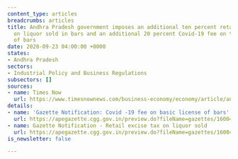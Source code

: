 ```yaml
---
content_type: articles
breadcrumbs: articles
title: Andhra Pradesh government imposes an additional ten percent retail excise tax
  on liquor sold in bars and an additional 20 percent Covid-19 fee on the basic license
  of bars
date: 2020-09-23 04:00:00 +0000
states:
- Andhra Pradesh
sectors:
- Industrial Policy and Business Regulations
subsectors: []
sources:
- name: Times Now
  url: https://www.timesnownews.com/business-economy/economy/article/andhra-pradesh-govt-to-impose-10-covid-19-tax-on-liquor-sold-at-bars/654786
details:
- name: 'Gazette Notification: Covid -19 fee on basic license of bars'
  url: https://apegazette.cgg.gov.in/preview.do?fileName=gazettes/1600486671613.pdf&filePath=basePath
- name: Gazette Notification - Retail excise tax on liquor sold
  url: https://apegazette.cgg.gov.in/preview.do?fileName=gazettes/1600486671613.pdf&filePath=basePath
is_newsletter: false

---
```

